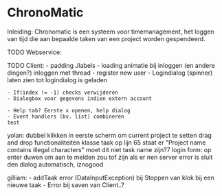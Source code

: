 ChronoMatic
============

Inleiding:
Chronomatic is een systeem voor timemanagement, het loggen van tijd die aan bepaalde taken van een project worden gespendeerd.


TODO Webservice:


TODO Client:
	- padding Jlabels
	- loading animatie bij inloggen (en andere dingen?) inloggen met thread
	- register new user
	- Logindialog (spinner) laten zien tot logindialog is geladen

	- If(index != -1) checks verwijderen
	- Dialogbox voor gegevens indien extern account

	- Help tab? Eerste x openen, help dialog
	- Event handlers (bv. list) combineren
	test

yolan:
	dubbel klikken in eerste scherm om current project te setten
	drag and drop functionaliteiten
	klasse taak op lijn 65 staat er "Project name contains illegal characters"  moet dit niet task name zijn?7
	login form: op enter duwen om aan te melden zou tof zijn
	als er nen server error is sluit den dialog automatisch, iznogood

gilliam:
	- addTaak error (DataInputException) bij Stoppen van klok bij een nieuwe taak
	- Error bij saven van Client..?